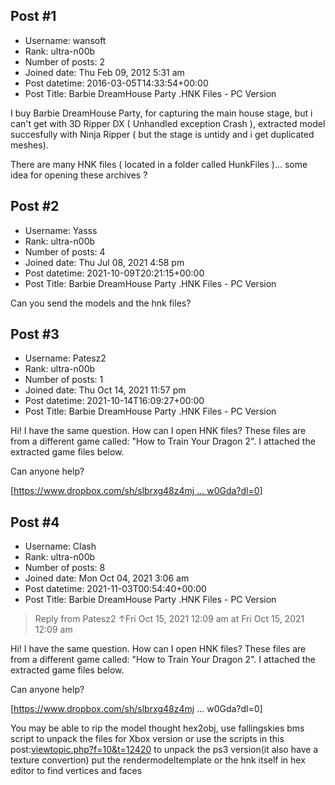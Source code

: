 ## Post #1
- Username: wansoft
- Rank: ultra-n00b
- Number of posts: 2
- Joined date: Thu Feb 09, 2012 5:31 am
- Post datetime: 2016-03-05T14:33:54+00:00
- Post Title: Barbie DreamHouse Party .HNK Files - PC Version

I buy Barbie DreamHouse Party, for capturing the main house stage, but i can't get with 3D Ripper DX ( Unhandled exception Crash ), extracted model succesfully with Ninja Ripper ( but the stage is untidy and i get duplicated meshes).

There are many HNK files ( located in a folder called HunkFiles )... some idea for opening these archives ?
## Post #2
- Username: Yasss
- Rank: ultra-n00b
- Number of posts: 4
- Joined date: Thu Jul 08, 2021 4:58 pm
- Post datetime: 2021-10-09T20:21:15+00:00
- Post Title: Barbie DreamHouse Party .HNK Files - PC Version

Can you send the models and the hnk files?
## Post #3
- Username: Patesz2
- Rank: ultra-n00b
- Number of posts: 1
- Joined date: Thu Oct 14, 2021 11:57 pm
- Post datetime: 2021-10-14T16:09:27+00:00
- Post Title: Barbie DreamHouse Party .HNK Files - PC Version

Hi! I have the same question. How can I open HNK files? These files are from a different game called: "How to Train Your Dragon 2". 
I attached the extracted game files below.

Can anyone help?   

 [[https://www.dropbox.com/sh/slbrxg48z4mj ... w0Gda?dl=0](https://www.dropbox.com/sh/slbrxg48z4mjt1v/AACdC9agmIe290BdOO26w0Gda?dl=0)]
## Post #4
- Username: Clash
- Rank: ultra-n00b
- Number of posts: 8
- Joined date: Mon Oct 04, 2021 3:06 am
- Post datetime: 2021-11-03T00:54:40+00:00
- Post Title: Barbie DreamHouse Party .HNK Files - PC Version

> Reply from Patesz2 ↑Fri Oct 15, 2021 12:09 am at Fri Oct 15, 2021 12:09 am
>
> 
Hi! I have the same question. How can I open HNK files? These files are from a different game called: "How to Train Your Dragon 2". 
I attached the extracted game files below.

Can anyone help?   

 [https://www.dropbox.com/sh/slbrxg48z4mj ... w0Gda?dl=0]

You may be able to rip the model thought hex2obj, use fallingskies bms script to unpack the files for Xbox version or use the scripts in this post:[viewtopic.php?f=10&t=12420](https://forum.xentax.com/viewtopic.php?f=10&t=12420) to unpack the ps3 version(it also have a texture convertion) put the rendermodeltemplate or the hnk itself in hex editor to find vertices and faces
